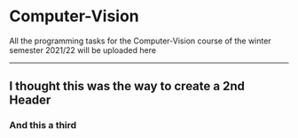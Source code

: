# Computer-Vision
All the programming tasks for the Computer-Vision course of the winter semester 2021/22 will be uploaded here

---

## I thought this was the way to create a 2nd Header

### And this a third